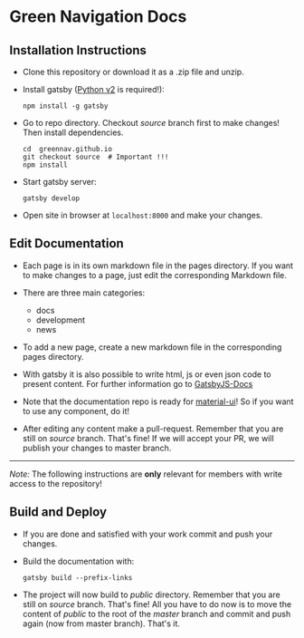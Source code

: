 # Green Navigation Docs

## Installation Instructions

- Clone this repository or download it as a .zip file and unzip.
- Install gatsby ([Python v2](https://www.python.org/) is required!):

  ```shell
  npm install -g gatsby
  ```

- Go to repo directory. Checkout _source_ branch first to make changes! Then install dependencies.

  ```shell
  cd  greennav.github.io
  git checkout source  # Important !!!
  npm install
  ```

- Start gatsby server:

  ```shell
  gatsby develop
  ```

- Open site in browser at `localhost:8000` and make your changes.

## Edit Documentation

- Each page is in its own markdown file in the pages directory. If you want to make changes to a page, just edit the corresponding Markdown file.
- There are three main categories:

  - docs
  - development
  - news

- To add a new page, create a new markdown file in the corresponding pages directory.

- With gatsby it is also possible to write html, js or even json code to present content. For further information go to [GatsbyJS-Docs](https://github.com/gatsbyjs/gatsby)

- Note that the documentation repo is ready for [material-ui](http://www.material-ui.com/#/)! So if you want to use any component, do it!

- After editing any content make a pull-request. Remember that you are still on _source_ branch. That's fine! If we will accept your PR, we will publish your changes to master branch.

--------------------------------------------------------------------------------

_Note:_ The following instructions are **only** relevant for members with write access to the repository!

## Build and Deploy

- If you are done and satisfied with your work commit and push your changes.
- Build the documentation with:

  ```shell
  gatsby build --prefix-links
  ```

- The project will now build to _public_ directory. Remember that you are still on _source_ branch. That's fine! All you have to do now is to move the content of _public_ to the root of the _master_ branch and commit and push again (now from master branch). That's it.
